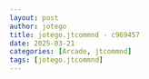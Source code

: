 ```yaml
---
layout: post
author: jotego
title: jotego.jtcommnd - c969457
date: 2025-03-21
categories: [Arcade, jtcommnd]
tags: [jotego.jtcommnd]
---
```


